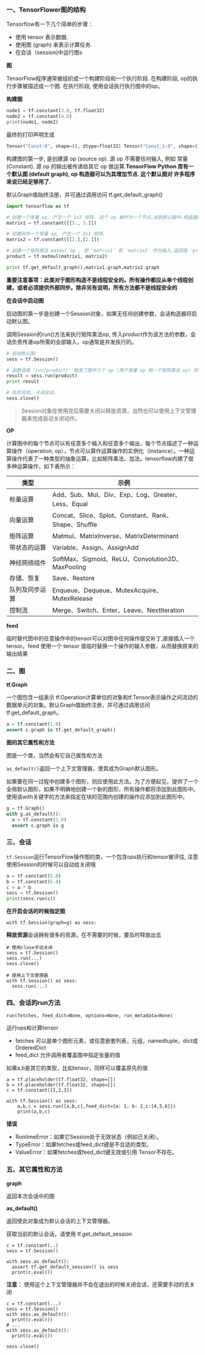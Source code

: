 ### 一、TensorFlower图的结构

Tensorflow有一下几个简单的步骤：

- 使用 tensor 表示数据.
- 使用图 (graph) 来表示计算任务.
- 在会话（session)中运行图s

**图**

TensorFlow程序通常被组织成一个构建阶段和一个执行阶段. 在构建阶段, op的执行步骤被描述成一个图. 在执行阶段, 使用会话执行执行图中的op。

**构建图**

```python
node1 = tf.constant(3.0, tf.float32)
node2 = tf.constant(4.0)
print(node1, node2)
```

最终的打印声明生成

```python
Tensor("Const:0", shape=(), dtype=float32) Tensor("Const_1:0", shape=(), dtype=float32)
```

构建图的第一步, 是创建源 op (source op). 源 op 不需要任何输入, 例如 常量 (Constant). 源 op 的输出被传递给其它 op 做运算.**TensorFlow Python 库有一个默认图 (default graph), op 构造器可以为其增加节点. 这个默认图对 许多程序来说已经足够用了.**

默认Graph值始终注册，并可通过调用访问 tf.get_default_graph()

```python
import tensorflow as tf

# 创建一个常量 op, 产生一个 1x2 矩阵. 这个 op 被作为一个节点,加到默认图中.构造器的返回值代表该常量 op 的返回值.
matrix1 = tf.constant([[3., 3.]])

# 创建另外一个常量 op, 产生一个 2x1 矩阵.
matrix2 = tf.constant([[2.],[2.]])

# 创建一个矩阵乘法 matmul op , 把 'matrix1' 和 'matrix2' 作为输入.返回值 'product' 代表矩阵乘法的结果.
product = tf.matmul(matrix1, matrix2)

print tf.get_default_graph(),matrix1.graph,matrix2.graph
```

**重要注意事项：此类对于图形构造不是线程安全的。所有操作都应从单个线程创建，或者必须提供外部同步。除非另有说明，所有方法都不是线程安全的**

**在会话中启动图**

启动图的第一步是创建一个Session对象，如果无任何创建参数，会话构造器将启动默认图。

调用Session的run()方法来执行矩阵乘法op, 传入product作为该方法的参数，会话负责传递op所需的全部输入，op通常是并发执行的。

```python
# 启动默认图.
sess = tf.Session()

# 函数调用 'run(product)' 触发了图中三个 op (两个常量 op 和一个矩阵乘法 op) 的执行.返回值 'result' 是一个 numpy `ndarray` 对象.
result = sess.run(product)
print result

# 任务完成, 关闭会话.
sess.close()
```

> Session对象在使用完后需要关闭以释放资源，当然也可以使用上下文管理器来完成自动关闭动作。

**OP**

计算图中的每个节点可以有任意多个输入和任意多个输出，每个节点描述了一种运算操作（operation, op），节点可以算作运算操作的实例化（instance）。一种运算操作代表了一种类型的抽象运算，比如矩阵乘法、加法。tensorflow内建了很多种运算操作，如下表所示：

| 类型      | 示例                                       |
| ------- | ---------------------------------------- |
| 标量运算    | Add、Sub、Mul、Div、Exp、Log、Greater、Less、Equal |
| 向量运算    | Concat、Slice、Splot、Constant、Rank、Shape、Shuffle |
| 矩阵运算    | Matmul、MatrixInverse、MatrixDeterminant   |
| 带状态的运算  | Variable、Assign、AssignAdd                |
| 神经网络组件  | SoftMax、Sigmoid、ReLU、Convolution2D、MaxPooling |
| 存储、恢复   | Save、Restore                             |
| 队列及同步运算 | Enqueue、Dequeue、MutexAcquire、MutexRelease |
| 控制流     | Merge、Switch、Enter、Leave、NextIteration   |

**feed**

临时替代图中的任意操作中的tensor可以对图中任何操作提交补丁,直接插入一个 tensor。feed 使用一个 tensor 值临时替换一个操作的输入参数，从而替换原来的输出结果

### 二、图

**tf.Graph**

一个图包含一组表示 tf.Operation计算单位的对象和tf.Tensor表示操作之间流动的数据单元的对象。默认Graph值始终注册，并可通过调用访问 tf.get_default_graph。

```python
a = tf.constant(1.0)
assert c.graph is tf.get_default_graph()
```

**图的其它属性和方法**

图是一个类，当然会有它自己属性和方法

`as_default()`返回一个上下文管理器，使其成为Graph默认图形。

如果要在同一过程中创建多个图形，则应使用此方法。为了方便起见，提供了一个全局默认图形，如果不明确地创建一个新的图形，所有操作都将添加到此图形中。使用该with关键字的方法来指定在块的范围内创建的操作应添加到此图形中。

```python
g = tf.Graph()
with g.as_default():
  a = tf.constant(1.0)
  assert c.graph is g
```

### 三、会话

`tf.Session`运行TensorFlow操作图的类，一个包含ops执行和tensor被评估, 注意使用Session的时候可以自动给关闭哦

```python
a = tf.constant(5.0)
b = tf.constant(6.0)
c = a * b
sess = tf.Session()
print(sess.run(c))
```

**在开启会话的时候指定图**

```
with tf.Session(graph=g) as sess:
```

**释放资源**会话拥有很多的资源，在不需要的时候，要及时释放出去

```
# 使用close手动关闭
sess = tf.Session()
sess.run(...)
sess.close()

# 使用上下文管理器
with tf.Session() as sess:
  sess.run(...)
```

### 四、会话的run方法

`run(fetches, feed_dict=None, options=None, run_metadata=None)`

运行ops和计算tensor

- fetches 可以是单个图形元素，或任意嵌套列表，元组，namedtuple，dict或OrderedDict
- feed_dict 允许调用者覆盖图中指定张量的值

如果a,b是其它的类型，比如tensor，同样可以覆盖原先的值

```
a = tf.placeholder(tf.float32, shape=[])
b = tf.placeholder(tf.float32, shape=[])
c = tf.constant([1,2,3])

with tf.Session() as sess:
    a,b,c = sess.run([a,b,c],feed_dict={a: 1, b: 2,c:[4,5,6]})
    print(a,b,c)

```

**错误**

- RuntimeError：如果它Session处于无效状态（例如已关闭）。
- TypeError：如果fetches或feed_dict键是不合适的类型。
- ValueError：如果fetches或feed_dict键无效或引用 Tensor不存在。

### 五、其它属性和方法

**graph**

返回本次会话中的图

**as_default()**

返回使此对象成为默认会话的上下文管理器。

获取当前的默认会话，请使用 tf.get_default_session

```
c = tf.constant(..)
sess = tf.Session()

with sess.as_default():
  assert tf.get_default_session() is sess
  print(c.eval())

```

**注意：** 使用这个上下文管理器并不会在退出的时候关闭会话，还需要手动的去关闭

```
c = tf.constant(...)
sess = tf.Session()
with sess.as_default():
  print(c.eval())
# ...
with sess.as_default():
  print(c.eval())

sess.close()
```